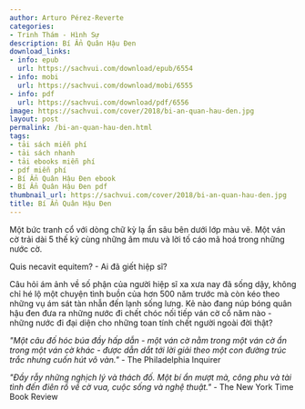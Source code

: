 ```yaml
---
author: Arturo Pérez-Reverte
categories:
- Trinh Thám - Hình Sự
description: Bí Ẩn Quân Hậu Đen
download_links:
- info: epub
  url: https://sachvui.com/download/epub/6554
- info: mobi
  url: https://sachvui.com/download/mobi/6555
- info: pdf
  url: https://sachvui.com/download/pdf/6556
image: https://sachvui.com/cover/2018/bi-an-quan-hau-den.jpg
layout: post
permalink: /bi-an-quan-hau-den.html
tags:
- tải sách miễn phí
- tải sách nhanh
- tải ebooks miễn phí
- pdf miễn phí
- Bí Ẩn Quân Hậu Đen ebook
- Bí Ẩn Quân Hậu Đen pdf
thumbnail_url: https://sachvui.com/cover/2018/bi-an-quan-hau-den.jpg
title: Bí Ẩn Quân Hậu Đen
---
```


 <div class="item-desc text-justify"> <p>Một bức tranh cổ với dòng chữ kỳ lạ ẩn sâu bên dưới lớp màu vẽ. Một ván cờ trải dài 5 thế kỷ cùng những âm mưu và lời tố cáo mã hoá trong những nước cờ.</p><p>Quis necavit equitem? - Ai đã giết hiệp sĩ?</p><p>Câu hỏi ám ảnh về số phận của người hiệp sĩ xa xưa nay đã sống dậy, không chỉ hé lộ một chuyện tình buồn của hơn 500 năm trước mà còn kéo theo những vụ ám sát tàn nhẫn đến lạnh sống lưng. Kẻ nào đang núp bóng quân hậu đen đưa ra những nước đi chết chóc nối tiếp ván cờ cổ năm nào - những nước đi đại diện cho những toan tính chết người ngoài đời thật?</p><p><em>"Một câu đố hóc búa đầy hấp dẫn - một ván cờ nằm trong một ván cờ ẩn trong một ván cờ khác - được dẫn dắt tới lời giải theo một con đường trúc trắc nhưng cuốn hút vô vàn."</em> - The Philadelphia Inquirer</p><p><em>"Đầy rẫy những nghịch lý và thách đố. Một bí ẩn mượt mà, công phu và tài tình đến điên rồ về cờ vua, cuộc sống và nghệ thuật."</em> - The New York Time Book Review</p> </div>